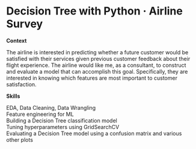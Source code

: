 # Decision Tree with Python · Airline Survey

**Context**

The airline is interested in predicting whether a future customer would be satisfied with their services given previous customer feedback about their flight experience. The airline would like me, as a consultant, to construct and evaluate a model that can accomplish this goal. Specifically, they are interested in knowing which features are most important to customer satisfaction.

**Skills**

EDA, Data Cleaning, Data Wrangling  
Feature engineering for ML  
Building a Decision Tree classification model  
Tuning hyperparameters using GridSearchCV  
Evaluating a Decision Tree model using a confusion matrix and various other plots  
